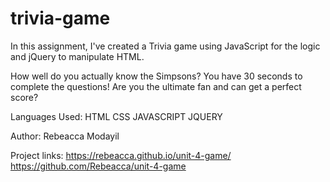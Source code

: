 # trivia-game
In this assignment, I've created a Trivia game using JavaScript for the logic and jQuery to manipulate HTML. 

How well do you actually know the Simpsons? 
You have 30 seconds to complete the questions!
Are you the ultimate fan and can get a perfect score? 

Languages Used:
HTML
CSS
JAVASCRIPT
JQUERY

Author:
Rebeacca Modayil

Project links:
https://rebeacca.github.io/unit-4-game/
https://github.com/Rebeacca/unit-4-game
